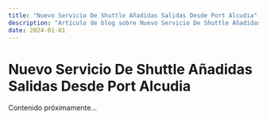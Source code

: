 ```yaml
---
title: "Nuevo Servicio De Shuttle Añadidas Salidas Desde Port Alcudia"
description: "Artículo de blog sobre Nuevo Servicio De Shuttle Añadidas Salidas Desde Port Alcudia"
date: 2024-01-01
---
```


# Nuevo Servicio De Shuttle Añadidas Salidas Desde Port Alcudia

Contenido próximamente...
